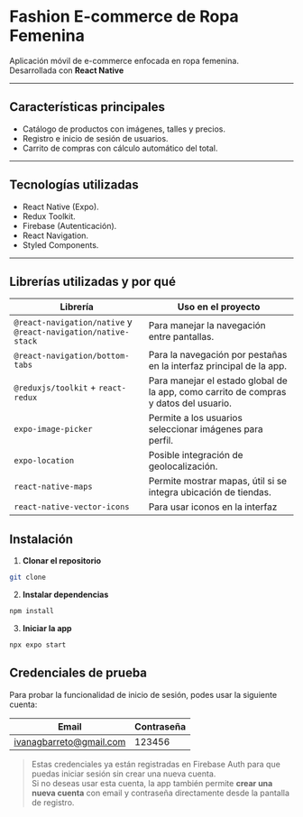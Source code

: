 # Fashion E-commerce de Ropa Femenina

Aplicación móvil de e-commerce enfocada en ropa femenina.  
Desarrollada con **React Native** 

---

## Características principales
-  Catálogo de productos con imágenes, talles y precios.  
-  Registro e inicio de sesión de usuarios.  
-  Carrito de compras con cálculo automático del total.  
 

---

## Tecnologías utilizadas
-  React Native (Expo).  
-  Redux Toolkit.  
-  Firebase (Autenticación).  
-  React Navigation.  
-  Styled Components.  

---

## Librerías utilizadas y por qué
| Librería | Uso en el proyecto |
|----------|-----------------|
| `@react-navigation/native` y `@react-navigation/native-stack` | Para manejar la navegación entre pantallas. |
| `@react-navigation/bottom-tabs` | Para la navegación por pestañas en la interfaz principal de la app. |
| `@reduxjs/toolkit` + `react-redux` | Para manejar el estado global de la app, como carrito de compras y datos del usuario. |
| `expo-image-picker` | Permite a los usuarios seleccionar imágenes para perfil. |
| `expo-location` | Posible integración de geolocalización. |
| `react-native-maps` | Permite mostrar mapas, útil si se integra ubicación de tiendas. |
| `react-native-vector-icons` | Para usar iconos en la interfaz  |


## Instalación 
1. **Clonar el repositorio**
```bash
git clone
```
2. **Instalar dependencias**
```bash
npm install
```
3. **Iniciar la app**
```bash
npx expo start
```

## Credenciales de prueba

Para probar la funcionalidad de inicio de sesión, podes usar la siguiente cuenta:

| Email | Contraseña |
|-------|------------|
| ivanagbarreto@gmail.com | 123456 |

> Estas credenciales ya están registradas en Firebase Auth para que puedas iniciar sesión sin crear una nueva cuenta.  
> Si no deseas usar esta cuenta, la app también permite **crear una nueva cuenta** con email y contraseña directamente desde la pantalla de registro.